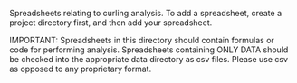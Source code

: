 Spreadsheets relating to curling analysis. To add a spreadsheet, create a project directory first, and then add your spreadsheet.

IMPORTANT: Spreadsheets in this directory should contain formulas or code for performing analysis. Spreadsheets containing ONLY DATA should be checked into the appropriate data directory as csv files. Please use csv as opposed to any proprietary format.
